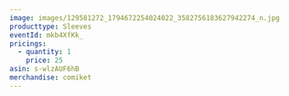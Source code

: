 ```yaml
---
image: images/129581272_1794672254024022_3582756183627942274_n.jpg
producttype: Sleeves
eventId: mkb4XfKk_
pricings:
  - quantity: 1
    price: 25
asin: s-wlzAUF6hB
merchandise: comiket
---
```

